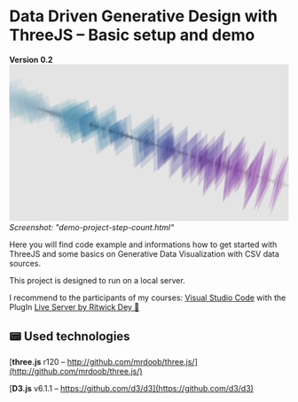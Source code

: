 # Data Driven Generative Design with ThreeJS – Basic setup and demo
**Version 0.2**
![Screenshot](https://github.com/Fraaanz/Data-Driven-Generative-Design-Basics/raw/master/preview.jpg)
*Screenshot: "demo-project-step-count.html"*

Here you will find code example and informations how to get started with ThreeJS and some basics on Generative Data Visualization with CSV data sources.

This project is designed to run on a local server.

I recommend to the participants of my courses: 
[Visual Studio Code](https://code.visualstudio.com) with the PlugIn [Live Server by Ritwick Dey 🔗](https://marketplace.visualstudio.com/items?itemName=ritwickdey.LiveServer)

## 📟 Used technologies
[**three.js** r120 – http://github.com/mrdoob/three.js/](http://github.com/mrdoob/three.js/)

[**D3.js** v6.1.1 – https://github.com/d3/d3](https://github.com/d3/d3)
